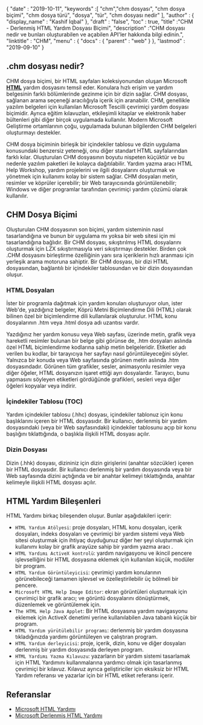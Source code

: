 {
  "date" : "2019-10-11",
  "keywords" :[ "chm","chm dosyası", "chm dosya biçimi", "chm dosya türü", "dosya", "tür", "chm dosyası nedir" ],
  "author" : {
    "display_name" : "Kashif Iqbal"
},
  "draft" : "false",
  "toc" : true,
  "title" :"CHM - Derlenmiş HTML Yardım Dosyası Biçimi",
  "description" :"CHM dosyası nedir ve bunları oluşturabilen ve açabilen API'ler hakkında bilgi edinin.",
  "linktitle" : "CHM",
  "menu" : {
    "docs" : {
      "parent" : "web"
}
},
  "lastmod" : "2019-09-10"
}

## .chm dosyası nedir?

CHM dosya biçimi, bir HTML sayfaları koleksiyonundan oluşan Microsoft **[HTML](/tr/web/html/)** yardım dosyasını temsil eder. Konulara hızlı erişim ve yardım belgesinin farklı bölümlerinde gezinme için bir dizin sağlar. CHM dosyası, sağlanan arama seçeneği aracılığıyla içerik için aranabilir. CHM, genellikle yazılım belgeleri için kullanılan Microsoft Tescilli çevrimiçi yardım dosyası biçimidir. Ayrıca eğitim kılavuzları, etkileşimli kitaplar ve elektronik haber bültenleri gibi diğer birçok uygulamada kullanılır. Modern Microsoft Geliştirme ortamlarının çoğu, uygulamada bulunan bilgilerden CHM belgeleri oluşturmayı destekler.

CHM dosya biçiminin birleşik bir içindekiler tablosu ve dizin uygulama konusundaki benzersiz yeteneği, onu diğer standart HTML sayfalarından farklı kılar. Oluşturulan CHM dosyasının boyutu nispeten küçüktür ve bu nedenle yazılım paketleri ile kolayca dağıtılabilir. Yardım yazma aracı HTML Help Workshop, yardım projelerini ve ilgili dosyalarını oluşturmak ve yönetmek için kullanımı kolay bir sistem sağlar. CHM dosyaları metin, resimler ve köprüler içerebilir; bir Web tarayıcısında görüntülenebilir; Windows ve diğer programlar tarafından çevrimiçi yardım çözümü olarak kullanılır.

## CHM Dosya Biçimi

Oluşturulan CHM dosyasının son biçimi, yardım sisteminin nasıl tasarlandığına ve bunun bir uygulama mı yoksa bir web sitesi için mi tasarlandığına bağlıdır. Bir CHM dosyası, sıkıştırılmış HTML dosyalarını oluşturmak için LZX sıkıştırmasıyla veri sıkıştırmayı destekler. Birden çok .CHM dosyasını birleştirme özelliğinin yanı sıra içeriklerin hızlı aranması için yerleşik arama motoruna sahiptir. Bir CHM dosyası, bir dizi HTML dosyasından, bağlantılı bir içindekiler tablosundan ve bir dizin dosyasından oluşur.

### HTML Dosyaları

İster bir programla dağıtmak için yardım konuları oluşturuyor olun, ister Web'de, yazdığınız belgeler, Köprü Metni Biçimlendirme Dili (HTML) olarak bilinen özel bir biçimlendirme dili kullanılarak oluşturulur. HTML konu dosyalarının .htm veya .html dosya adı uzantısı vardır.

Yazdığınız her yardım konusu veya Web sayfası, üzerinde metin, grafik veya hareketli resimler bulunan bir belge gibi görünse de, .htm dosyaları aslında özel HTML biçimlendirme kodlarına sahip metin belgeleridir. Etiketler adı verilen bu kodlar, bir tarayıcıya her sayfayı nasıl görüntüleyeceğini söyler. Yalnızca bir konuda veya Web sayfasında görünen metin aslında .htm dosyasındadır. Görünen tüm grafikler, sesler, animasyonlu resimler veya diğer öğeler, HTML dosyanızın işaret ettiği ayrı dosyalardır. Tarayıcı, bunu yapmasını söyleyen etiketleri gördüğünde grafikleri, sesleri veya diğer öğeleri kopyalar veya indirir.

### İçindekiler Tablosu (TOC)
Yardım içindekiler tablosu (.hhc) dosyası, içindekiler tablonuz için konu başlıklarını içeren bir HTML dosyasıdır. Bir kullanıcı, derlenmiş bir yardım dosyasındaki (veya bir Web sayfasındaki) içindekiler tablosunu açıp bir konu başlığını tıklattığında, o başlıkla ilişkili HTML dosyası açılır.

### Dizin Dosyası
Dizin (.hhk) dosyası, dizininiz için dizin girişlerini (anahtar sözcükler) içeren bir HTML dosyasıdır. Bir kullanıcı derlenmiş bir yardım dosyasında veya bir Web sayfasında dizini açtığında ve bir anahtar kelimeyi tıklattığında, anahtar kelimeyle ilişkili HTML dosyası açılır.

## HTML Yardım Bileşenleri

HTML Yardımı birkaç bileşenden oluşur. Bunlar aşağıdakileri içerir:

* `HTML Yardım Atölyesi`: proje dosyaları, HTML konu dosyaları, içerik dosyaları, indeks dosyaları ve çevrimiçi bir yardım sistemi veya Web sitesi oluşturmak için ihtiyaç duyduğunuz diğer her şeyi oluşturmak için kullanımı kolay bir grafik arayüze sahip bir yardım yazma aracı .
* `HTML Yardımı ActiveX kontrolü`: yardım navigasyonu ve ikincil pencere işlevselliğini bir HTML dosyasına eklemek için kullanılan küçük, modüler bir program.
* `HTML Yardım Görüntüleyicisi`: çevrimiçi yardım konularının görünebileceği tamamen işlevsel ve özelleştirilebilir üç bölmeli bir pencere.
* `Microsoft HTML Help Image Editor`: ekran görüntüleri oluşturmak için çevrimiçi bir grafik aracı; ve görüntü dosyalarını dönüştürmek, düzenlemek ve görüntülemek için.
* `The HTML Help Java Applet`: Bir HTML dosyasına yardım navigasyonu eklemek için ActiveX denetimi yerine kullanılabilen Java tabanlı küçük bir program.
* `HTML Yardım yürütülebilir programı`: derlenmiş bir yardım dosyasına tıkladığınızda yardımı görüntüleyen ve çalıştıran program.
* `HTML Yardım derleyicisi`: proje, içerik, dizin, konu ve diğer dosyaları derlenmiş bir yardım dosyasında derleyen program.
* `HTML Yardımı Yazma Kılavuzu`: yazarların bir yardım sistemi tasarlamak için HTML Yardımını kullanmalarına yardımcı olmak için tasarlanmış çevrimiçi bir kılavuz. Kılavuz ayrıca geliştiriciler için eksiksiz bir HTML Yardım referansı ve yazarlar için bir HTML etiket referansı içerir.

## Referanslar

* [Microsoft HTML Yardımı](https://learn.microsoft.com/en-us/previous-versions/windows/desktop/htmlhelp/microsoft-html-help-1-4-sdk)
* [Microsoft Derlenmiş HTML Yardımı](https://en.wikipedia.org/wiki/Microsoft_Compiled_HTML_Help)

